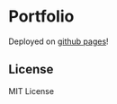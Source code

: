 # Portfolio
Deployed on [github pages](https://pabloc54.github.io/portfolio/)!

## License

MIT License
